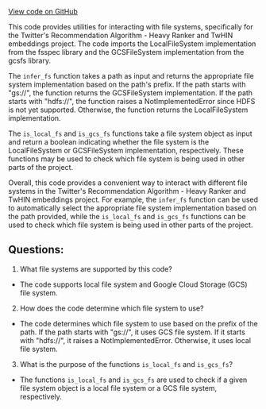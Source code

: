 [View code on GitHub](https://github.com/twitter/the-algorithm-ml/common/filesystem/util.py)

This code provides utilities for interacting with file systems, specifically for the Twitter's Recommendation Algorithm - Heavy Ranker and TwHIN embeddings project. The code imports the LocalFileSystem implementation from the fsspec library and the GCSFileSystem implementation from the gcsfs library. 

The `infer_fs` function takes a path as input and returns the appropriate file system implementation based on the path's prefix. If the path starts with "gs://", the function returns the GCSFileSystem implementation. If the path starts with "hdfs://", the function raises a NotImplementedError since HDFS is not yet supported. Otherwise, the function returns the LocalFileSystem implementation. 

The `is_local_fs` and `is_gcs_fs` functions take a file system object as input and return a boolean indicating whether the file system is the LocalFileSystem or GCSFileSystem implementation, respectively. These functions may be used to check which file system is being used in other parts of the project. 

Overall, this code provides a convenient way to interact with different file systems in the Twitter's Recommendation Algorithm - Heavy Ranker and TwHIN embeddings project. For example, the `infer_fs` function can be used to automatically select the appropriate file system implementation based on the path provided, while the `is_local_fs` and `is_gcs_fs` functions can be used to check which file system is being used in other parts of the project.
## Questions: 
 1. What file systems are supported by this code?
- The code supports local file system and Google Cloud Storage (GCS) file system.

2. How does the code determine which file system to use?
- The code determines which file system to use based on the prefix of the path. If the path starts with "gs://", it uses GCS file system. If it starts with "hdfs://", it raises a NotImplementedError. Otherwise, it uses local file system.

3. What is the purpose of the functions `is_local_fs` and `is_gcs_fs`?
- The functions `is_local_fs` and `is_gcs_fs` are used to check if a given file system object is a local file system or a GCS file system, respectively.